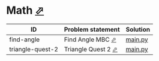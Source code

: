# Math [⬀](https://www.hackerrank.com/domains/python/py-math)


| ID               | Problem statement                                                            | Solution                            |
|------------------|------------------------------------------------------------------------------|-------------------------------------|
| find-angle       | Find Angle MBC [⬀](https://www.hackerrank.com/challenges/find-angle)         | [main.py](find-angle/main.py)       |
| triangle-quest-2 | Triangle Quest 2 [⬀](https://www.hackerrank.com/challenges/triangle-quest-2) | [main.py](triangle-quest-2/main.py) |

